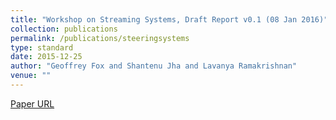 ```yaml
---
title: "Workshop on Streaming Systems, Draft Report v0.1 (08 Jan 2016)"
collection: publications
permalink: /publications/steeringsystems
type: standard
date: 2015-12-25
author: "Geoffrey Fox and Shantenu Jha and Lavanya Ramakrishnan"
venue: ""
---
```

[Paper URL](https://goo.gl/LaHWnq)
